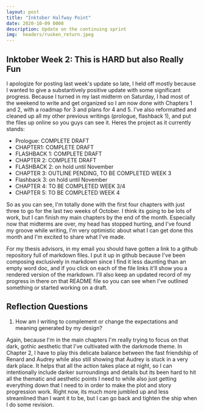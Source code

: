 ```yaml
---
layout: post
title: "Inktober Halfway Point"
date: 2020-10-09 0000
description: Update on the continuing sprint
img:  headers/rusken_return.jpeg
---
```


## Inktober Week 2: This is HARD but also Really Fun

I apologize for posting last week's update so late, I held off mostly because I wanted to give a substantively positive update with some significant progress. Because I turned in my last midterm on Saturday, I had most of the weekend to write and get organized so I am now done with Chapters 1 and 2, with a roadmap for 3 and plans for 4 and 5. I've also reformatted and cleaned up all my other previous writings (prologue, flashback 1), and put the files up online so you guys can see it. Heres the project as it currently stands:

- Prologue: COMPLETE DRAFT
- CHAPTER1: COMPLETE DRAFT
- FLASHBACK 1: COMPLETE DRAFT
- CHAPTER 2: COMPLETE DRAFT
- FLASHBACK 2: on hold until November
- CHAPTER 3: OUTLINE PENDING, TO BE COMPLETED WEEK 3
- Flashback 3: on hold until November
- CHAPTER 4: TO BE COMPLETED WEEK 3/4
- CHAPTER 5: TO BE COMPLETED WEEK 4

So as you can see, I'm totally done with the first four chapters with just three to go for the last two weeks of October. I think its going to be lots of work, but I can finish my main chapters by the end of the month. Especially now that midterms are over, my head has stopped hurting, and I've found my groove while writing, I'm very optimistic about what I can get done this month and I'm excited to share what I've made. 

For my thesis advisors, in my email you should have gotten a link to a github repository full of markdown files. I put it up in github because I've been composing exclusively in markdown since I find it less daunting than an empty word doc, and if you click on each of the file links it'll show you a rendered version of the markdown. I'll also keep an updated record of my progress in there on that README file so you can see when I've outlined something or started working on a draft.

## Reflection Questions

1) How am I writing to complement or change the expectations and meaning generated by my design?

Again, because I'm in the main chapters I'm really trying to focus on that dark, gothic aesthetic that I've cultivated with the darkmode theme. In Chapter 2, I have to play this delicate balance between the fast friendship of Renard and Audrey while also still showing that Audrey is stuck in a very dark place. It helps that all the action takes place at night, so I can intentionally include darker surroundings and details but its been hard to hit all the thematic and aesthetic points I need to while also just getting everything down that I need to in order to make the plot and story progression work. Right now, its much more jumbled up and less streamlined than I want it to be, but I can go back and tighten the ship when I do some revision. 

